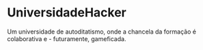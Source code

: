 # UniversidadeHacker
Um universidade de autoditatismo, onde a chancela da formação é colaborativa e - futuramente, gameficada.
